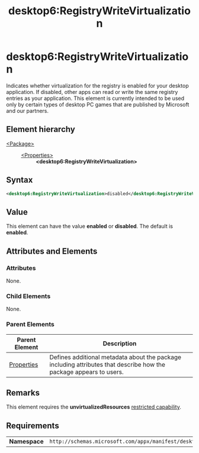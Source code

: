 ﻿---
Description: Indicates whether...
title: desktop6:RegistryWriteVirtualization


keywords: windows 10, uwp, schema, package manifest


ms.topic: reference
ms.date: 04/19/2019
ms.custom: 19H1
---

# desktop6:RegistryWriteVirtualization

Indicates whether virtualization for the registry is enabled for your desktop application. If disabled, other apps can read or write the same registry entries as your application. This element is currently intended to be used only by certain types of desktop PC games that are published by Microsoft and our partners.

## Element hierarchy

<dl>
<dt><a href="element-package.md">&lt;Package&gt;</a></dt>
<dd>
<dl>
<dt><a href="element-properties.md">&lt;Properties&gt;</a></dt>
<dd><b>&lt;desktop6:RegistryWriteVirtualization&gt;</b></dd>
</dl>
</dd>
</dl>

## Syntax

``` xml
<desktop6:RegistryWriteVirtualization>disabled</desktop6:RegistryWriteVirtualization>
```

## Value

This element can have the value **enabled** or **disabled**. The default is **enabled**. 

## Attributes and Elements


### Attributes

None.

### Child Elements

None.

### Parent Elements

| Parent Element | Description |
|---------------|-------------|
| [Properties](element-properties.md) | Defines additional metadata about the package including attributes that describe how the package appears to users.  |

## Remarks

This element requires the **unvirtualizedResources** [restricted capability](https://docs.microsoft.com/windows/uwp/packaging/app-capability-declarations#restricted-capabilities).

## Requirements

|               |                                                             |
|---------------|-------------------------------------------------------------|
| **Namespace** | `http://schemas.microsoft.com/appx/manifest/desktop/windows10/6` |

 

 




